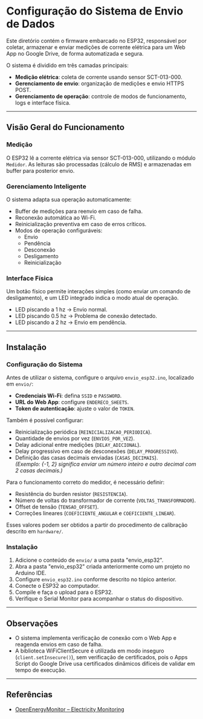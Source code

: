 # Configuração do Sistema de Envio de Dados

Este diretório contém o firmware embarcado no ESP32, responsável por coletar, armazenar e enviar medições de corrente elétrica para um Web App no Google Drive, de forma automatizada e segura.

O sistema é dividido em três camadas principais:

- **Medição elétrica**: coleta de corrente usando sensor SCT-013-000.
- **Gerenciamento de envio**: organização de medições e envio HTTPS POST.
- **Gerenciamento de operação**: controle de modos de funcionamento, logs e interface física.

---

## Visão Geral do Funcionamento

### Medição

O ESP32 lê a corrente elétrica via sensor SCT-013-000, utilizando o módulo `Medidor`. As leituras são processadas (cálculo de RMS) e armazenadas em buffer para posterior envio.

### Gerenciamento Inteligente

O sistema adapta sua operação automaticamente:

- Buffer de medições para reenvio em caso de falha.
- Reconexão automática ao Wi-Fi.
- Reinicialização preventiva em caso de erros críticos.
- Modos de operação configuráveis:
  - Envio
  - Pendência
  - Desconexão
  - Desligamento
  - Reinicialização

### Interface Física

Um botão físico permite interações simples (como enviar um comando de desligamento), e um LED integrado indica o modo atual de operação.

- LED piscando a 1 hz → Envio normal.
- LED piscando 0.5 hz → Problema de conexão detectado.
- LED piscando a 2 hz → Envio em pendência.

---

## Instalação

### Configuração do Sistema

Antes de utilizar o sistema, configure o arquivo `envio_esp32.ino`, localizado em `envio/`:

- **Credenciais Wi-Fi**: defina `SSID` e `PASSWORD`.
- **URL do Web App**: configure `ENDERECO_SHEETS`.
- **Token de autenticação**: ajuste o valor de `TOKEN`.

Também é possível configurar:

- Reinicialização periódica (`REINICIALIZACAO_PERIODICA`).
- Quantidade de envios por vez (`ENVIOS_POR_VEZ`).
- Delay adicional entre medições (`DELAY_ADICIONAL`).
- Delay progressivo em caso de desconexões (`DELAY_PROGRESSIVO`).
- Definição das casas decimais enviadas (`CASAS_DECIMAIS`).  
  *(Exemplo: {-1, 2} significa enviar um número inteiro e outro decimal com 2 casas decimais.)*

Para o funcionamento correto do medidor, é necessário definir:

- Resistência do burden resistor (`RESISTENCIA`).
- Número de voltas do transformador de corrente (`VOLTAS_TRANSFORMADOR`).
- Offset de tensão (`TENSAO_OFFSET`).
- Correções lineares (`COEFICIENTE_ANGULAR` e `COEFICIENTE_LINEAR`).

Esses valores podem ser obtidos a partir do procedimento de calibração descrito em `hardware/`.

### Instalação

1. Adicione o conteúdo de `envio/` a uma pasta "envio_esp32".
2. Abra a pasta "envio_esp32" criada anteriormente como um projeto no Arduino IDE.
3. Configure `envio_esp32.ino` conforme descrito no tópico anterior.
4. Conecte o ESP32 ao computador.
5. Compile e faça o upload para o ESP32.
6. Verifique o Serial Monitor para acompanhar o status do dispositivo.

---

## Observações

- O sistema implementa verificação de conexão com o Web App e reagenda envios em caso de falha.
- A biblioteca WiFiClientSecure é utilizada em modo inseguro (`client.setInsecure()`), sem verificação de certificados, pois o Apps Script do Google Drive usa certificados dinâmicos difíceis de validar em tempo de execução.

---

## Referências

- [OpenEnergyMonitor – Electricity Monitoring](https://docs.openenergymonitor.org/electricity-monitoring/index.html)

